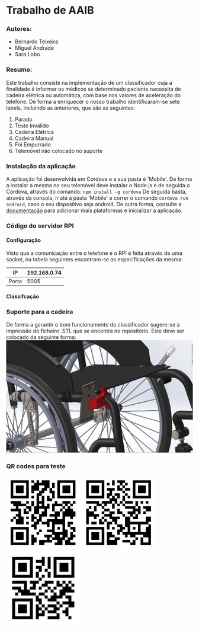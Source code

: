 # Trabalho de AAIB
### Autores:
+ Bernardo Teixeira
+ Miguel Andrade
+ Sara Lobo

### Resumo:
Este trabalho consiste na implementação de um classificador cuja a finalidade é informar os médicos se determinado paciente necessita de cadeira elétrica ou automática, com base nos valores de aceleração do telefone. De forma a enriquecer o nosso trabalho identificaram-se sete labels, incluindo as anteriores, que são as seguintes:
1. Parado
2. Teste Inválido
3. Cadeira Elétrica
4. Cadeira Manual
5. Foi Empurrado
6. Telemóvel não colocado no suporte

### Instalação da aplicação
A aplicação foi desenvolvida em Cordova e a sua pasta é 'Mobile'. De forma a instalar a mesma no seu telemóvel deve instalar o Node.js e de seguida o Cordova, através do comando:
`npm install -g cordova` De seguida basta, através da consola, ir até à pasta 'Mobile' e correr o comando `cordova run android`, caso o seu dispositivo seja android. De outra forma, consulte a [documentação](https://cordova.apache.org/docs/en/latest/guide/cli/index.html#add-platforms) para adicionar mais plataformas e inicializar a aplicação.

### Código do servidor RPI
#### Configuração 
Visto que a comunicação entre o telefone e o RPI é feita através de uma socket, na tabela seguintes encontram-se as especificações da mesma:

|IP | 192.168.0.74|
| ------- | ----------- |
|Porta    | 5005        |

#### Classifcação

### Suporte para a cadeira
De forma a garantir o bom funcionamento do classificador sugere-se a impressão do ficheiro .STL que se encontra no repositório. Este deve ser colocado da seguinte forma:
![alt text](https://github.com/Mhubris/AAIB-work/blob/master/images_ex/cadeira.JPG "")

### QR codes para teste
![alt text](https://github.com/Mhubris/AAIB-work/blob/master/images_ex/bernardo.png "Bernardo")
![alt text](https://github.com/Mhubris/AAIB-work/blob/master/images_ex/miguel.png "Miguel")
![alt text](https://github.com/Mhubris/AAIB-work/blob/master/images_ex/sara.png "Sara")
